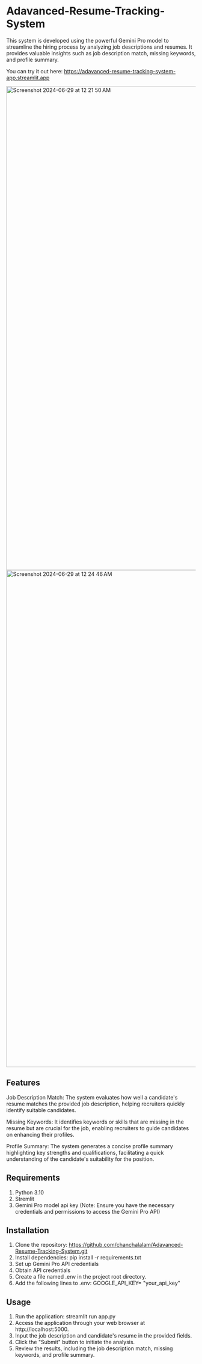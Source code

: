 # Adavanced-Resume-Tracking-System

This system is developed using the powerful Gemini Pro model to streamline the hiring process by analyzing job descriptions and resumes. It provides valuable insights such as job description match, missing keywords, and profile summary.

You can try it out here: https://adavanced-resume-tracking-system-app.streamlit.app

<img width="1288" alt="Screenshot 2024-06-29 at 12 21 50 AM" src="https://github.com/chanchalalam/Adavanced-Resume-Tracking-System/assets/106960500/cc7f8b1e-7b0d-465b-8874-b52435167889">

<img width="1323" alt="Screenshot 2024-06-29 at 12 24 46 AM" src="https://github.com/chanchalalam/Adavanced-Resume-Tracking-System/assets/106960500/eed57166-ef9c-4a0d-97d6-65072d66eae9">

## Features

Job Description Match: The system evaluates how well a candidate's resume matches the provided job description, helping recruiters quickly identify suitable candidates.

Missing Keywords: It identifies keywords or skills that are missing in the resume but are crucial for the job, enabling recruiters to guide candidates on enhancing their profiles.

Profile Summary: The system generates a concise profile summary highlighting key strengths and qualifications, facilitating a quick understanding of the candidate's suitability for the position.

## Requirements

1. Python 3.10
2. Stremlit
3. Gemini Pro model api key (Note: Ensure you have the necessary credentials and permissions to access the Gemini Pro API)

## Installation

1. Clone the repository: https://github.com/chanchalalam/Adavanced-Resume-Tracking-System.git
2. Install dependencies: pip install -r requirements.txt
3. Set up Gemini Pro API credentials
4. Obtain API credentials
5. Create a file named .env in the project root directory.
6. Add the following lines to .env: GOOGLE_API_KEY= "your_api_key"

   
## Usage

1. Run the application: streamlit run app.py
2. Access the application through your web browser at http://localhost:5000.
3. Input the job description and candidate's resume in the provided fields.
4. Click the "Submit" button to initiate the analysis.
5. Review the results, including the job description match, missing keywords, and profile summary.

